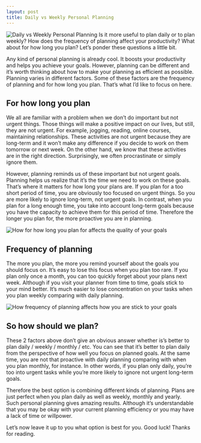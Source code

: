 ```yaml
---
layout: post
title: Daily vs Weekly Personal Planning
---
```

![Daily vs Weekly Personal Planning]({{site.baseurl}}/images/4-daily-vs-weekly.png)
Is it more useful to plan daily or to plan weekly? How does the frequency of planning affect your productivity? What about for how long you plan? Let’s ponder these questions a little bit.
<!--more-->

Any kind of personal planning is already cool. It boosts your productivity and helps you achieve your goals. However, planning can be different and it’s worth thinking about how to make your planning as efficient as possible. Planning varies in different factors. Some of these factors are the frequency of planning and for how long you plan. That’s what I’d like to focus on here.

## For how long you plan

We all are familiar with a problem when we don’t do important but not urgent things. Those things will make a positive impact on our lives, but still, they are not urgent. For example, jogging, reading, online courses, maintaining relationships. These activities are not urgent because they are long-term and it won’t make any difference if you decide to work on them tomorrow or next week. On the other hand, we know that these activities are in the right direction. Surprisingly, we often procrastinate or simply ignore them.

However, planning reminds us of these important but not urgent goals. Planning helps us realize that it’s the time we need to work on these goals. That’s where it matters for how long your plans are. If you plan for a too short period of time, you are obviously too focused on urgent things. So you are more likely to ignore long-term, not urgent goals. In contrast, when you plan for a long enough time, you take into account long-term goals because you have the capacity to achieve them for this period of time. Therefore the longer you plan for, the more proactive you are in planning.

![How for how long you plan for affects the quality of your goals]({{site.baseurl}}/images/4-quality-of-goals.svg)

## Frequency of planning

The more you plan, the more you remind yourself about the goals you should focus on. It’s easy to lose this focus when you plan too rare. If you plan only once a month, you can too quickly forget about your plans next week. Although if you visit your planner from time to time, goals stick to your mind better. It’s much easier to lose concentration on your tasks when you plan weekly comparing with daily planning.

![How frequency of planning affects how you are stick to your goals]({{site.baseurl}}/images/4-sticking-to-plan.svg)

## So how should we plan?

These 2 factors above don’t give an obvious answer whether is’s better to plan daily / weekly / monthly / etc. You can see that it’s better to plan daily from the perspective of how well you focus on planned goals. At the same time, you are not that proactive with daily planning comparing with when you plan monthly, for instance. In other words, if you plan only daily, you’re too into urgent tasks while you’re more likely to ignore not urgent long-term goals.

Therefore the best option is combining different kinds of planning. Plans are just perfect when you plan daily as well as weekly, monthly and yearly. Such personal planning gives amazing results. Although it’s understandable that you may be okay with your current planning efficiency or you may have a lack of time or willpower.

Let’s now leave it up to you what option is best for you. Good luck! Thanks for reading.

